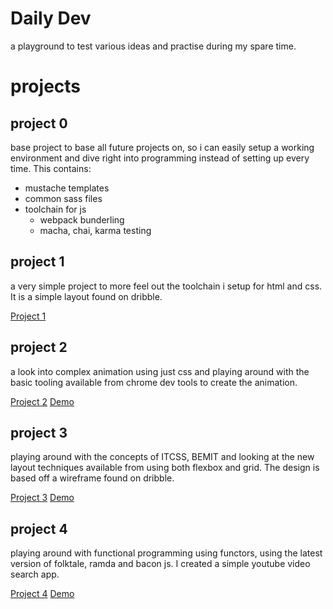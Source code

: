 # Daily Dev

a playground to test various ideas and practise during my spare time.

# projects

## project 0
base project to base all future projects on, so i can easily setup a working environment and dive right into programming instead of setting up every time.
This contains:
- mustache templates
- common sass files
- toolchain for js
  - webpack bunderling
  - macha, chai, karma testing

## project 1
a very simple project to more feel out the toolchain i setup for html and css. It is a simple layout found on dribble.

[Project 1](./project-1)

## project 2
a look into complex animation using just css and playing around with the basic tooling available from chrome dev tools to create the animation.

[Project 2](./project-2)
[Demo](http://www.tom-hopkins.co.uk/project-2.html)

## project 3
playing around with the concepts of ITCSS, BEMIT and looking at the new layout techniques available from using both flexbox and grid. The design is based off a wireframe found on dribble.

[Project 3](./project-3)
[Demo](http://www.tom-hopkins.co.uk/project-3.html)

## project 4
playing around with functional programming using functors, using the latest version of folktale, ramda and bacon js. I created a simple youtube video search app.

[Project 4](./project-4)
[Demo](http://www.tom-hopkins.co.uk/project-4.html)
